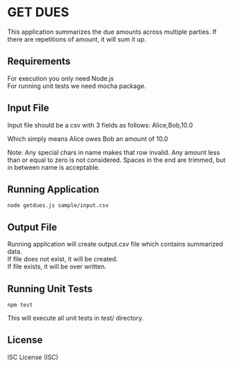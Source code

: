 # GET DUES

This application summarizes the due amounts across multiple parties.
If there are repetitions of amount, it will sum it up.

## Requirements

For execution you only need Node.js  
For running unit tests we need mocha package.

## Input File

Input file should be a csv with 3 fields as follows:
Alice,Bob,10.0

Which simply means Alice owes Bob an amount of 10.0

Note:
Any special chars in name makes that row invalid.
Any amount less than or equal to zero is not considered.
Spaces in the end are trimmed, but in between name is acceptable.

## Running Application

    node getdues.js sample/input.csv

## Output File
Running application will create output.csv file which contains summarized data.  
If file does not exist, it will be created.  
If file exists, it will be over written.

## Running Unit Tests
    npm test

This will execute all unit tests in test/ directory.

## License

ISC License (ISC)